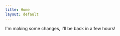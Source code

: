 ```yaml
---
title: Home
layout: default
---
```

<p class="p-l-2">I'm making some changes, I'll be back in a few hours!</p>